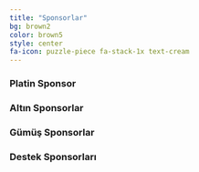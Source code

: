 ```yaml
---
title: "Sponsorlar"
bg: brown2
color: brown5
style: center
fa-icon: puzzle-piece fa-stack-1x text-cream
---
```


<h3>Platin Sponsor<h3>

<h3>Altın Sponsorlar<h3>

<h3>Gümüş Sponsorlar<h3>

<h3>Destek Sponsorları<h3>




